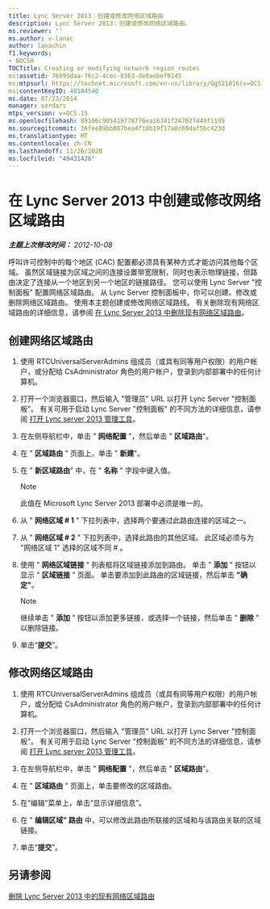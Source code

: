```yaml
---
title: Lync Server 2013：创建或修改网络区域路由
description: Lync Server 2013：创建或修改网络区域路由。
ms.reviewer: ''
ms.author: v-lanac
author: lanachin
f1.keywords:
- NOCSH
TOCTitle: Creating or modifying network region routes
ms:assetid: 76993daa-76c2-4cec-8363-de8aebef0145
ms:mtpsurl: https://technet.microsoft.com/en-us/library/Gg521016(v=OCS.15)
ms:contentKeyID: 48184540
ms.date: 07/23/2014
manager: serdars
mtps_version: v=OCS.15
ms.openlocfilehash: 89106c905419778776ea16341f247027d49f1195
ms.sourcegitcommit: 36fee89bb887bea4f18b19f17a8c69daf5bc423d
ms.translationtype: MT
ms.contentlocale: zh-CN
ms.lasthandoff: 11/26/2020
ms.locfileid: "49431426"
---
```

# <a name="creating-or-modifying-network-region-routes-in-lync-server-2013"></a>在 Lync Server 2013 中创建或修改网络区域路由

<div data-xmlns="http://www.w3.org/1999/xhtml">

<div class="topic" data-xmlns="http://www.w3.org/1999/xhtml" data-msxsl="urn:schemas-microsoft-com:xslt" data-cs="https://msdn.microsoft.com/">

<div data-asp="https://msdn2.microsoft.com/asp">



</div>

<div id="mainSection">

<div id="mainBody">

<span> </span>

_**主题上次修改时间：** 2012-10-08_

呼叫许可控制中的每个地区 (CAC) 配置都必须具有某种方式才能访问其他每个区域。 虽然区域链接为区域之间的连接设置带宽限制，同时也表示物理链接，但路由决定了连接从一个地区到另一个地区的链接路径。 您可以使用 Lync Server "控制面板" 配置网络区域路由。 从 Lync Server 控制面板中，你可以创建、修改或删除网络区域路由。 使用本主题创建或修改网络区域路线。 有关删除现有网络区域路由的详细信息，请参阅 [在 Lync Server 2013 中删除现有网络区域路由](lync-server-2013-deleting-existing-network-region-routes.md)。

<div>

## <a name="to-create-a-network-region-route"></a>创建网络区域路由

1.  使用 RTCUniversalServerAdmins 组成员（或具有同等用户权限）的用户帐户，或分配给 CsAdministrator 角色的用户帐户，登录到内部部署中的任何计算机。

2.  打开一个浏览器窗口，然后输入 "管理员" URL 以打开 Lync Server "控制面板"。 有关可用于启动 Lync Server "控制面板" 的不同方法的详细信息，请参阅 [打开 Lync server 2013 管理工具](lync-server-2013-open-lync-server-administrative-tools.md)。

3.  在左侧导航栏中，单击 " **网络配置** "，然后单击 " **区域路由**"。

4.  在 " **区域路由** " 页面上，单击 " **新建**"。

5.  在 " **新区域路由**" 中，在 " **名称** " 字段中键入值。
    
    <div>
    

    > [!NOTE]  
    > 此值在 Microsoft Lync Server 2013 部署中必须是唯一的。

    
    </div>

6.  从 " **网络区域 \# 1** " 下拉列表中，选择两个要通过此路由连接的区域之一。

7.  从 " **网络区域 \# 2** " 下拉列表中，选择此路由的其他区域。 此区域必须与为 "网络区域 1" 选择的区域不同 \# 。

8.  使用 " **网络区域链接** " 列表框将区域链接添加到路由。 单击 " **添加** " 按钮以显示 " **区域链接** " 页面。 单击要添加到此路由的区域链接，然后单击 **"确定"**。
    
    <div>
    

    > [!NOTE]  
    > 继续单击 " <STRONG>添加</STRONG> " 按钮以添加更多链接，或选择一个链接，然后单击 " <STRONG>删除</STRONG> " 以删除链接。

    
    </div>

9.  单击“**提交**”。

</div>

<div>

## <a name="to-modify-a-network-region-route"></a>修改网络区域路由

1.  使用 RTCUniversalServerAdmins 组成员（或具有同等用户权限）的用户帐户，或分配给 CsAdministrator 角色的用户帐户，登录到内部部署中的任何计算机。

2.  打开一个浏览器窗口，然后输入 "管理员" URL 以打开 Lync Server "控制面板"。 有关可用于启动 Lync Server "控制面板" 的不同方法的详细信息，请参阅 [打开 Lync server 2013 管理工具](lync-server-2013-open-lync-server-administrative-tools.md)。

3.  在左侧导航栏中，单击 " **网络配置** "，然后单击 " **区域路由**"。

4.  在 " **区域路由** " 页面上，单击要修改的区域路由。

5.  在“编辑”菜单上，单击“显示详细信息”。

6.  在 " **编辑区域" 路由** 中，可以修改此路由所联接的区域和与该路由关联的区域链接。

7.  单击“**提交**”。

</div>

<div>

## <a name="see-also"></a>另请参阅


[删除 Lync Server 2013 中的现有网络区域路由](lync-server-2013-deleting-existing-network-region-routes.md)  
  

</div>

</div>

<span> </span>

</div>

</div>

</div>

